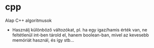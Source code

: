 # cpp
Alap C++ algoritmusok
- Használj különböző változókat, pl. ha egy igaz/hamis érték van, ne feltétlenül int-ben tárold el, hanem boolean-ban, mivel az kevesebb memóriát használ, és így stb...
